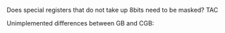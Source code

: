 Does special registers that do not take up 8bits need to be masked?
TAC

Unimplemented differences between GB and CGB:
